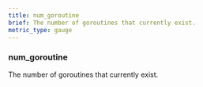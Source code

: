 ```yaml
---
title: num_goroutine
brief: The number of goroutines that currently exist.
metric_type: gauge
---
```

### num_goroutine

The number of goroutines that currently exist.